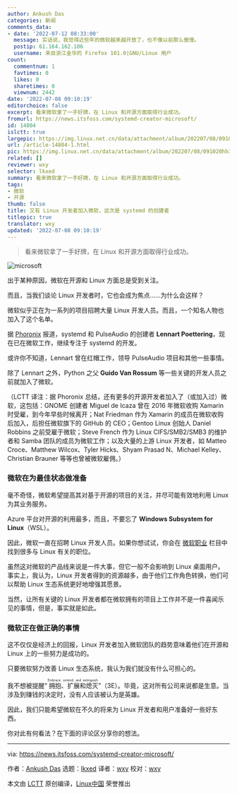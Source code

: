 ```yaml
---
author: Ankush Das
categories: 新闻
comments_data:
- date: '2022-07-12 08:33:00'
  message: 实话说，我觉得近些年的微软越来越开放了，也不像以前那么傲慢。
  postip: 61.164.162.106
  username: 来自浙江金华的 Firefox 101.0|GNU/Linux 用户
count:
  commentnum: 1
  favtimes: 0
  likes: 0
  sharetimes: 0
  viewnum: 2442
date: '2022-07-08 09:10:19'
editorchoice: false
excerpt: 看来微软拿了一手好牌，在 Linux 和开源方面取得行业成功。
fromurl: https://news.itsfoss.com/systemd-creator-microsoft/
id: 14804
islctt: true
largepic: https://img.linux.net.cn/data/attachment/album/202207/08/091020hh3h5wl7gz755353.jpg
url: /article-14804-1.html
pic: https://img.linux.net.cn/data/attachment/album/202207/08/091020hh3h5wl7gz755353.jpg.thumb.jpg
related: []
reviewer: wxy
selector: lkxed
summary: 看来微软拿了一手好牌，在 Linux 和开源方面取得行业成功。
tags:
- 微软
- 开源
thumb: false
title: 又有 Linux 开发者加入微软，这次是 systemd 的创建者
titlepic: true
translator: wxy
updated: '2022-07-08 09:10:19'
---
```



> 
> 看来微软拿了一手好牌，在 Linux 和开源方面取得行业成功。
> 
> 
> 


![microsoft](/data/attachment/album/202207/08/091020hh3h5wl7gz755353.jpg)


出于某种原因，微软在开源和 Linux 方面总是受到关注。


而且，当我们谈论 Linux 开发者时，它也会成为焦点……为什么会这样？


微软似乎正在为一系列的项目招聘大量 Linux 开发人员。而且，一个知名人物也加入了这个名单。


据 [Phoronix](https://www.phoronix.com/scan.php?page=news_item&px=Systemd-Creator-Microsoft) 报道，systemd 和 PulseAudio 的创建者 **Lennart Poettering**，现在已在微软工作，继续专注于 systemd 的开发。


或许你不知道，Lennart 曾在红帽工作，领导 PulseAudio 项目和其他一些事情。


除了 Lennart 之外，Python 之父 **Guido Van Rossum** 等一些关键的开发人员之前就加入了微软。


（LCTT 译注：据 Phoronix 总结，还有更多的开源开发者加入了（或加入过）微软，这包括：GNOME 创建者 Miguel de Icaza 曾在 2016 年微软收购 Xamarin 时受雇，到今年早些时候离开；Nat Friedman 作为 Xamarin 的成员在微软收购后加入，后担任微软旗下的 GitHub 的 CEO；Gentoo Linux 创始人 Daniel Robbins 之前受雇于微软；Steve French 作为 Linux CIFS/SMB2/SMB3 的维护者和 Samba 团队的成员为微软工作；以及大量的上游 Linux 开发者，如 Matteo Croce、Matthew Wilcox、Tyler Hicks、Shyam Prasad N、Michael Kelley、Christian Brauner 等等也曾被微软雇佣。）


### 微软在为最佳状态做准备


毫不奇怪，微软希望提高其对基于开源的项目的关注，并尽可能有效地利用 Linux 为其业务服务。


Azure 平台对开源的利用最多，而且，不要忘了 **Windows Subsystem for Linux**（WSL）。


因此，微软一直在招聘 Linux 开发人员。如果你想试试，你会在 [微软职业](https://careers.microsoft.com/us/en/search-results?keywords=Linux) 栏目中找到很多与 Linux 有关的职位。


虽然这对微软的产品线来说是一件大事，但它一般不会影响到 Linux 桌面用户。事实上，我认为，Linux 开发者得到的资源越多，由于他们工作角色转换，他们可以帮助 Linux 生态系统更好地增强其愿景。


当然，让所有关键的 Linux 开发者都在微软拥有的项目上工作并不是一件喜闻乐见的事情，但是，事实就是如此。


### 微软正在做正确的事情


这不仅仅是经济上的回报，Linux 开发者加入微软团队的趋势意味着他们在开源和 Linux 上的一些努力是成功的。


只要微软努力改善 Linux 生态系统，我认为我们就没有什么可担心的。


我不想被提醒“<ruby> 拥抱、扩展和熄灭 <rt>  Embrace, extend, and extinguish </rt></ruby>”（3E）。毕竟，这对所有公司来说都是生意。当涉及到赚钱的决定时，没有人应该被认为是英雄。


因此，我们只能希望微软在不久的将来为 Linux 开发者和用户准备好一些好东西。


你对此有何看法？在下面的评论区分享你的想法。




---


via: <https://news.itsfoss.com/systemd-creator-microsoft/>


作者：[Ankush Das](https://news.itsfoss.com/author/ankush/) 选题：[lkxed](https://github.com/lkxed) 译者：[wxy](https://github.com/wxy) 校对：[wxy](https://github.com/wxy)


本文由 [LCTT](https://github.com/LCTT/TranslateProject) 原创编译，[Linux中国](https://linux.cn/) 荣誉推出